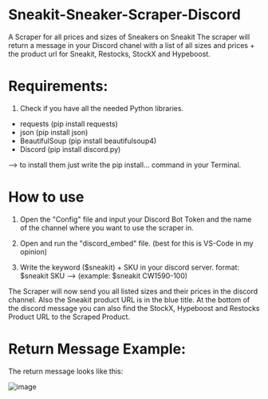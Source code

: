 # Sneakit-Sneaker-Scraper-Discord
A Scraper for all prices and sizes of Sneakers on Sneakit
The scraper will return a message in your Discord chanel with a list of all sizes and prices + the product url for Sneakit, Restocks, StockX and Hypeboost.


# Requirements:
1. Check if you have all the needed Python libraries.

+ requests (pip install requests)
+ json (pip install json)
+ BeautifulSoup (pip install beautifulsoup4)
+ Discord (pip install discord.py)

--> to install them just write the pip install... command in your Terminal.


# How to use

1. Open the "Config" file and input your Discord Bot Token and the name of the channel where you want to use the scraper in.

2. Open and run the "discord_embed" file. (best for this is VS-Code in my opinion)

3. Write the keyword ($sneakit) + SKU in your discord server.
   format: $sneakit SKU --> (example: $sneakit CW1590-100)


The Scraper will now send you all listed sizes and their prices in the discord channel.
Also the Sneakit product URL is in the blue title.
At the bottom of the discord message you can also find the StockX, Hypeboost and Restocks Product URL to the Scraped Product.

# Return Message Example:
The return message looks like this:

![image](https://user-images.githubusercontent.com/103487648/223550391-0efddfad-55cf-4c9a-a0fc-084ac038e819.png)
